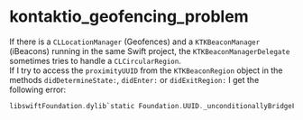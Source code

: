 # kontaktio_geofencing_problem

If there is a ```CLLocationManager``` (Geofences) and a ```KTKBeaconManager``` (iBeacons) running in the same Swift project, the ```KTKBeaconManagerDelegate``` sometimes tries to handle a ```CLCircularRegion```.  
If I try to access the ```proximityUUID``` from the ```KTKBeaconRegion``` object in the methods ```didDetermineState:```, ```didEnter:``` or ```didExitRegion:``` I get the following error:  
```swift
libswiftFoundation.dylib`static Foundation.UUID._unconditionallyBridgeFromObjectiveC (Swift.Optional<__ObjC.NSUUID>) -> Foundation.UUID:
```
